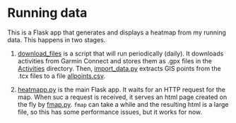 # Running data
This is a Flask app that generates and displays a heatmap from my running data. This happens in two stages.
  1. [download_files]() is a script that will run periodically (daily).  It downloads activities from Garmin Connect and stores them as .gpx files in the [Activities](Activities/) directory.  Then, [import_data.py]() extracts GIS points from the .tcx files to a file [allpoints.csv]().

  2. [heatmapp.py]() is the main Flask app.  It waits for an HTTP request for the map.  When suc a request is received, it serves an html page created on the fly by [fmap.py]().  `fmap` can take a while and the resulting html is a large file, so this has some performance issues, but it works for now.


